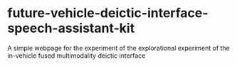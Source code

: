 # future-vehicle-deictic-interface-speech-assistant-kit
A simple webpage for the experiment of the explorational experiment of the in-vehicle fused multimodality deictic interface 
